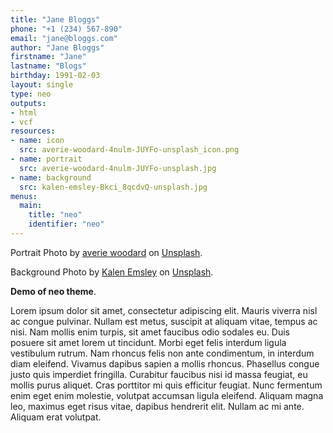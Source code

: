 ```yaml
---
title: "Jane Bloggs"
phone: "+1 (234) 567-890"
email: "jane@bloggs.com"
author: "Jane Bloggs"
firstname: "Jane"
lastname: "Blogs"
birthday: 1991-02-03
layout: single
type: neo
outputs:
- html
- vcf
resources:
- name: icon
  src: averie-woodard-4nulm-JUYFo-unsplash_icon.png
- name: portrait
  src: averie-woodard-4nulm-JUYFo-unsplash.jpg
- name: background
  src: kalen-emsley-Bkci_8qcdvQ-unsplash.jpg
menus:
  main:
    title: "neo"
    identifier: "neo"
---
```

Portrait Photo by [averie woodard](https://unsplash.com/@averieclaire?utm_content=creditCopyText&utm_medium=referral&utm_source=unsplash) on [Unsplash](https://unsplash.com/photos/woman-standing-next-to-pink-wall-while-scratching-her-head-4nulm-JUYFo?utm_content=creditCopyText&utm_medium=referral&utm_source=unsplash).

Background Photo by [Kalen Emsley](https://unsplash.com/@kalenemsley?utm_content=creditCopyText&utm_medium=referral&utm_source=unsplash) on [Unsplash](https://unsplash.com/photos/green-mountain-across-body-of-water-Bkci_8qcdvQ?utm_content=creditCopyText&utm_medium=referral&utm_source=unsplash).

**Demo of neo theme**.

Lorem ipsum dolor sit amet, consectetur adipiscing elit. Mauris viverra nisl ac congue pulvinar. Nullam est metus, suscipit at aliquam vitae, tempus ac nisi. Nam mollis enim turpis, sit amet faucibus odio sodales eu. Duis posuere sit amet lorem ut tincidunt. Morbi eget felis interdum ligula vestibulum rutrum. Nam rhoncus felis non ante condimentum, in interdum diam eleifend. Vivamus dapibus sapien a mollis rhoncus. Phasellus congue justo quis imperdiet fringilla. Curabitur faucibus nisi id massa feugiat, eu mollis purus aliquet. Cras porttitor mi quis efficitur feugiat. Nunc fermentum enim eget enim molestie, volutpat accumsan ligula eleifend. Aliquam magna leo, maximus eget risus vitae, dapibus hendrerit elit. Nullam ac mi ante. Aliquam erat volutpat. 